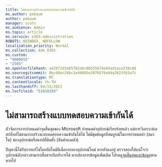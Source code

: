 ```yaml
---
title: ไม่สามารถสร้างแบบทดสอบความเข้ากันได้
ms.author: pebaum
author: pebaum
manager: scotv
ms.audience: Admin
ms.topic: article
ms.service: o365-administration
ROBOTS: NOINDEX, NOFOLLOW
localization_priority: Normal
ms.collection: Adm_O365
ms.custom:
- "9000655"
- "2503"
ms.openlocfilehash: a42872d1685782abc86b55674e84ad1ace338c88
ms.sourcegitcommit: 8bc60ec34bc1e40685e3976576e04a2623f63a7c
ms.translationtype: MT
ms.contentlocale: th-TH
ms.lasthandoff: 04/15/2021
ms.locfileid: "51810359"
---
```

# <a name="cant-create-a-compatibility-assessment"></a>ไม่สามารถสร้างแบบทดสอบความเข้ากันได้

ตัวจัดการการกําหนดค่าจุดสิ้นสุดของ Microsoft กําหนดค่าอุปกรณ์เรียบร้อยแล้ว แต่การวิเคราะห์เดสก์ท็อปไม่สามารถสร้างแบบทดสอบความเข้ากันได้ได้ ไม่มีชุดข้อมูลที่สมบูรณ์ในการกําหนดค่า (สมาโน) ของอุปกรณ์หรือแอปที่ติดตั้ง (สินค้าคงคลัง)

ปัญหานี้ได้รับการแก้ไขโดยอัตโนมัติเมื่อการลองอุปกรณ์ใหม่ หากยังคงอยู่ ตรวจสอบให้แน่ใจว่าอุปกรณ์ดังกล่าวสามารถสื่อสารกับบริการได้ หากต้องการข้อมูลเพิ่มเติม โปรดดู[จุดสิ้นสุด](https://docs.microsoft.com/configmgr/desktop-analytics/enable-data-sharing#endpoints)[และข้อมูล](https://docs.microsoft.com/configmgr/desktop-analytics/monitor-connection-health#missing-data)ขาดหายไป
